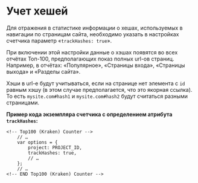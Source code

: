 # Учет хешей

Для отражения в статистике информации о хешах, используемых в навигации по страницам сайта, необходимо указать в настройках счетчика параметр «`trackHashes: true`».

При включении этой настройки данные о хэшах появятся во всех отчётах Топ-100, предполагающих показ полных url-ов страниц. Например, в отчётах: «Популярное», «Страницы входа», «Страницы выхода» и «Разделы сайта».

Хэши в url-е будут учитываться, если на странице нет элемента с `id` равным хэшу (в этом случае предполагается, что это якорная ссылка). То есть `mysite.com#hash1` и `mysite.com#hash2` будут считаться разными страницами.

**Пример кода экземпляра счетчика с определением атрибута **`trackHashes`**:**

```
<!-- Top100 (Kraken) Counter -->
    // …
    var options = {
        project: PROJECT_ID,
        trackHashes: true,
        // …
    };
    // …
<!-- END Top100 (Kraken) Counter -->
```
